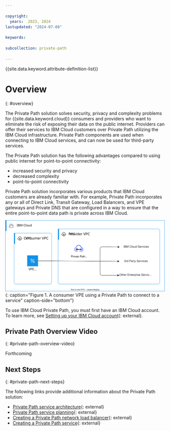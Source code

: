 ```yaml
---

copyright:
  years:  2023, 2024
lastupdated: "2024-07-08"

keywords:

subcollection: private-path

---
```


{{site.data.keyword.attribute-definition-list}}

# Overview
{: #overview}

The Private Path solution solves security, privacy and complexity problems for {{site.data.keyword.cloud}} consumers and providers who want to eliminate the risk of exposing their data on the public internet. Providers can offer their services to IBM Cloud customers over Private Path utilizing the IBM Cloud infrastructure. Private Path components are used when connecting to IBM Cloud services, and can now be used for third-party services.

The Private Path solution has the following advantages compared to using public internet for point-to-point connectivity:

- increased security and privacy
- decreased complexity
- point-to-point connectivity

Private Path solution incorporates various products that IBM Cloud customers are already familiar with. For example, Private Path incorporates any or all of Direct Link, Transit Gateway, Load Balancers, and VPE gateways and Private DNS that are configured in a way to ensure that the entire point-to-point data path is private across IBM Cloud. 

![Private Path service overview](images/private_path_overview.svg "Private Path service overview"){: caption="Figure 1. A consumer VPE using a Private Path to connect to a service" caption-side="bottom"}

To use IBM Cloud Private Path, you must first have an IBM Cloud account. To learn more, see [Setting up your IBM Cloud account](/docs/account?topic=account-account-getting-started){: external}. 

## Private Path Overview Video
{: #private-path-overview-video}

Forthcoming

## Next Steps
{: #private-path-next-steps}

The following links provide additional information about the Private Path solution:

- [Private Path service architecture](/docs/private-path?topic=private-path-private-path-service-architecture){: external}
- [Private Path service planning](/docs/private-path?topic=private-path-private-path-service-planning){: external}
- [Creating a Private Path network load balancer](/docs/private-path?topic=private-path-ppnlb-ui-creating-private-path-network-load-balancer&interface=ui){: external}
- [Creating a Private Path service](/docs/private-path?topic=private-path-pps-ui-creating&interface=ui){: external}

